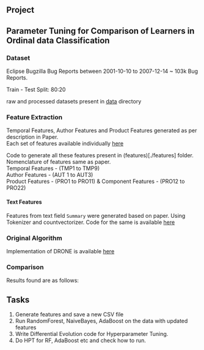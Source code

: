 ## Project

## Parameter Tuning for Comparison of Learners in Ordinal data Classification

### Dataset
Eclipse Bugzilla Bug Reports between 2001-10-10 to 2007-12-14
~ 103k Bug Reports.

Train - Test Split: 80:20

raw and processed datasets present in [data](./data) directory

### Feature Extraction
Temporal Features, Author Features and Product Features generated as per description in Paper. <br />
Each set of features available individually [here](./data/individual_features) <br />

Code to generate all these features present in (features)[./features] folder. <br />
Nomenclature of features same as paper. <br />
Temporal Features - (TMP1 to TMP9) <br />
Author Features - (AUT 1 to AUT3) <br />
Product Features - (PRO1 to PRO11) & Component Features - (PRO12 to PRO22) <br />

#### Text Features
Features from text field `Summary` were generated based on paper. Using Tokenizer and countvectorizer.
Code for the same is available [here](./code/data_preprocessing)

### Original Algorithm
Implementation of DRONE is available [here](./code/DRONE.ipynb) <br />

### Comparison
Results found are as follows: <br />

## Tasks
1. Generate features and save a new CSV file
2. Run RandomForest, NaiveBayes, AdaBoost on the data with updated features
3. Write Differential Evolution code for Hyperparameter Tuning.
4. Do HPT for RF, AdaBoost etc and check how to run.
